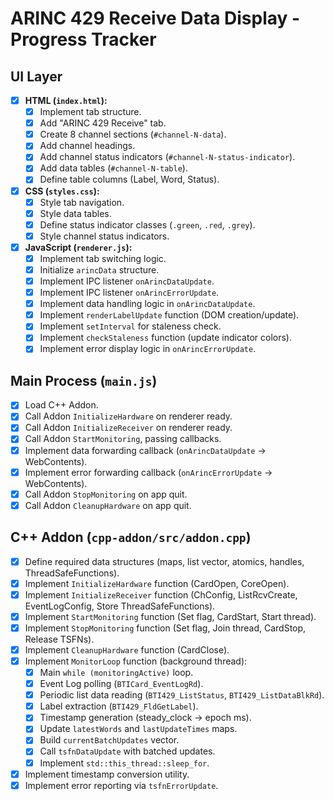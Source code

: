 # ARINC 429 Receive Data Display - Progress Tracker

## UI Layer

-   [X] **HTML (`index.html`):**
    -   [X] Implement tab structure.
    -   [X] Add "ARINC 429 Receive" tab.
    -   [X] Create 8 channel sections (`#channel-N-data`).
    -   [X] Add channel headings.
    -   [X] Add channel status indicators (`#channel-N-status-indicator`).
    -   [X] Add data tables (`#channel-N-table`).
    -   [X] Define table columns (Label, Word, Status).
-   [X] **CSS (`styles.css`):**
    -   [X] Style tab navigation.
    -   [X] Style data tables.
    -   [X] Define status indicator classes (`.green`, `.red`, `.grey`).
    -   [X] Style channel status indicators.
-   [X] **JavaScript (`renderer.js`):**
    -   [X] Implement tab switching logic.
    -   [X] Initialize `arincData` structure.
    -   [X] Implement IPC listener `onArincDataUpdate`.
    -   [X] Implement IPC listener `onArincErrorUpdate`.
    -   [X] Implement data handling logic in `onArincDataUpdate`.
    -   [X] Implement `renderLabelUpdate` function (DOM creation/update).
    -   [X] Implement `setInterval` for staleness check.
    -   [X] Implement `checkStaleness` function (update indicator colors).
    -   [X] Implement error display logic in `onArincErrorUpdate`.

## Main Process (`main.js`)

-   [X] Load C++ Addon.
-   [X] Call Addon `InitializeHardware` on renderer ready.
-   [X] Call Addon `InitializeReceiver` on renderer ready.
-   [X] Call Addon `StartMonitoring`, passing callbacks.
-   [X] Implement data forwarding callback (`onArincDataUpdate` -> WebContents).
-   [X] Implement error forwarding callback (`onArincErrorUpdate` -> WebContents).
-   [X] Call Addon `StopMonitoring` on app quit.
-   [X] Call Addon `CleanupHardware` on app quit.

## C++ Addon (`cpp-addon/src/addon.cpp`)

-   [X] Define required data structures (maps, list vector, atomics, handles, ThreadSafeFunctions).
-   [X] Implement `InitializeHardware` function (CardOpen, CoreOpen).
-   [X] Implement `InitializeReceiver` function (ChConfig, ListRcvCreate, EventLogConfig, Store ThreadSafeFunctions).
-   [X] Implement `StartMonitoring` function (Set flag, CardStart, Start thread).
-   [X] Implement `StopMonitoring` function (Set flag, Join thread, CardStop, Release TSFNs).
-   [X] Implement `CleanupHardware` function (CardClose).
-   [X] Implement `MonitorLoop` function (background thread):
    -   [X] Main `while (monitoringActive)` loop.
    -   [X] Event Log polling (`BTICard_EventLogRd`).
    -   [X] Periodic list data reading (`BTI429_ListStatus`, `BTI429_ListDataBlkRd`).
    -   [X] Label extraction (`BTI429_FldGetLabel`).
    -   [X] Timestamp generation (steady_clock -> epoch ms).
    -   [X] Update `latestWords` and `lastUpdateTimes` maps.
    -   [X] Build `currentBatchUpdates` vector.
    -   [X] Call `tsfnDataUpdate` with batched updates.
    -   [X] Implement `std::this_thread::sleep_for`.
-   [X] Implement timestamp conversion utility.
-   [X] Implement error reporting via `tsfnErrorUpdate`. 